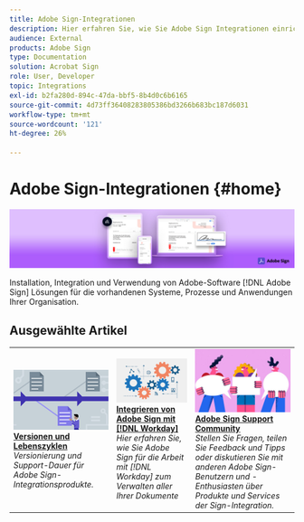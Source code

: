 ```yaml
---
title: Adobe Sign-Integrationen
description: Hier erfahren Sie, wie Sie Adobe Sign Integrationen einrichten.
audience: External
products: Adobe Sign
type: Documentation
solution: Acrobat Sign
role: User, Developer
topic: Integrations
exl-id: b2fa280d-894c-47da-bbf5-8b4d0c6b6165
source-git-commit: 4d73ff36408283805386bd3266b683bc187d6031
workflow-type: tm+mt
source-wordcount: '121'
ht-degree: 26%

---
```


# Adobe Sign-Integrationen {#home}

![Banner](images/sign-banner.png)

Installation, Integration und Verwendung von Adobe-Software [!DNL Adobe Sign] Lösungen für die vorhandenen Systeme, Prozesse und Anwendungen Ihrer Organisation.

## Ausgewählte Artikel

<table style="table-layout:fixed">
<tr>
  <td>
    <a href="versions.md">
    <img alt="Lead" src="images/versions.png"/>
    </a>
    <div>
    <a href="versions.md"><strong>Versionen und Lebenszyklen</strong></a>
    </div>
    <em>Versionierung und Support-Dauer für Adobe Sign-Integrationsprodukte.</em>
    <br>
  </td>
  <td>
    <a href="workday/tutorial-video.md">
    <img alt="Integrieren von Adobe Sign mit [!DNL Workday]" src="images/wd-integration.png"/>
    </a>
    <div>
    <a href="workday/tutorial-video.md"><strong>Integrieren von Adobe Sign mit [!DNL Workday]</strong></a>
    </div>
    <em>Hier erfahren Sie, wie Sie Adobe Sign für die Arbeit mit [!DNL Workday] zum Verwalten aller Ihrer Dokumente</em>
  </td>
  <td>
    <a href="https://community.adobe.com/t5/adobe-sign/bd-p/adobe-sign?page=1&amp;sort=latest_replies&amp;filter=all">
    <img alt="Adobe Sign Support Community" src="images/sign-forum.png"/>
    </a>
    <div>
    <a href="https://community.adobe.com/t5/adobe-sign/bd-p/adobe-sign?page=1&amp;sort=latest_replies&amp;filter=all"><strong>Adobe Sign Support Community</strong></a>
    </div>
    <em>Stellen Sie Fragen, teilen Sie Feedback und Tipps oder diskutieren Sie mit anderen Adobe Sign-Benutzern und -Enthusiasten über Produkte und Services der Sign-Integration.</em>
    <br>
  </td>
</tr>
</table>
